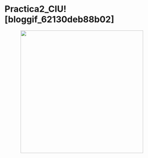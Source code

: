 # Practica2_CIU![bloggif_62130deb88b02]

<p align="center">
  <img width="400" height="400" src="https://user-images.githubusercontent.com/72138219/154886807-60b3d56f-a9fd-48fa-82b6-556949dd6589.gif">
</p>
